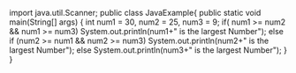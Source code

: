 import java.util.Scanner;
public class JavaExample{
public static void main(String[] args) {
int num1 = 30, num2 = 25, num3 = 9;
if( num1 &gt;= num2 &amp;&amp; num1 &gt;= num3)
System.out.println(num1+&quot; is the largest Number&quot;);
else if (num2 &gt;= num1 &amp;&amp; num2 &gt;= num3)
System.out.println(num2+&quot; is the largest Number&quot;);
else
System.out.println(num3+&quot; is the largest Number&quot;);
}
}

